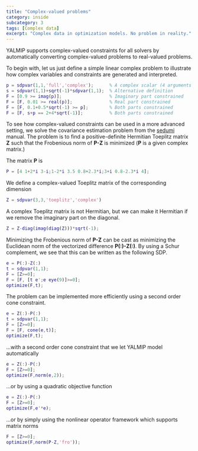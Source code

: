 ```yaml
---
title: "Complex-valued problems"
category: inside
subcategory: 3
tags: [Complex data]
excerpt: "Complex data in optimization models. No problem in reality."
---
```



YALMIP supports complex-valued constraints for all solvers by automatically converting complex-valued problems to real-valued problems.

To begin with, let us just define a simple linear complex problem to illustrate how complex variables and constraints are generated and interpreted.

````matlab
p = sdpvar(1,1,'full','complex');      % A complex scalar (4 arguments necessary)
s = sdpvar(1,1)+sqrt(-1)*sdpvar(1,1);  % Alternative definition
F = [0.9 >= imag(p)];                  % Imaginary part constrained
F = [F, 0.01 >= real(p)];              % Real part constrained
F = [F, 0.1+0.5*sqrt(-1) >= p];        % Both parts constrained
F = [F, s+p == 2+4*sqrt(-1)];          % Both parts constrained
````

To see how complex-valued constraints can be used in a more advanced setting, we solve the covariance estimation problem from the [sedumi](/solver/sedumi) manual. The problem is to find a positive-definite Hermitian Toeplitz matrix **Z** such that the Frobenious norm of **P-Z** is minimized (**P** is a given complex matrix.)

The matrix **P** is
````matlab
P = [4 1+2*i 3-i;1-2*i 3.5 0.8+2.3*i;3+i 0.8-2.3*i 4];
````

We define a complex-valued Toeplitz matrix of the corresponding dimension

````matlab
Z = sdpvar(3,3,'toeplitz','complex')
````

A complex Toeplitz matrix is not Hermitian, but we can make it Hermitian if we remove the imaginary part on the diagonal.

````matlab
Z = Z-diag(imag(diag(Z)))*sqrt(-1);
````

Minimizing the Frobenious norm of **P-Z** can be cast as minimizing the Euclidean norm of the vectorized difference **P(:)-Z(:)**. By using a Schur complement, we see that this can be written as the following SDP.

````matlab
e = P(:)-Z(:)
t = sdpvar(1,1);
F = [Z>=0];
F = [F, [t e';e eye(9)]>=0];
optimize(F,t);
````

The problem can be implemented more efficiently using a second order cone constraint.

````matlab
e = Z(:)-P(:)
t = sdpvar(1,1);
F = [Z>=0];
F = [F, cone(e,t)];
optimize(F,t);
````

...with a second order cone constraint that we let YALMIP model automatically

````matlab
e = Z(:)-P(:)
F = [Z>=0];
optimize(F,norm(e,2));
````

...or by using a quadratic objective function

````matlab
e = Z(:)-P(:)
F = [Z>=0];
optimize(F,e'*e);
````

...or by simply using the nonlinear operator framework which supports matrix norms

````matlab
F = [Z>=0];
optimize(F,norm(P-Z,'fro'));
````
